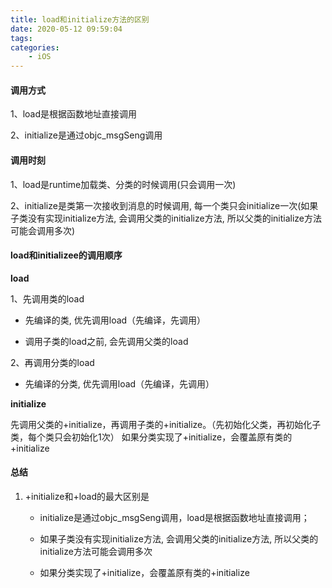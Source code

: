 ```yaml
---
title: load和initialize方法的区别
date: 2020-05-12 09:59:04
tags:
categories:
	- iOS
---
```


#### 调用方式

1、load是根据函数地址直接调用

2、initialize是通过objc_msgSeng调用

#### 调用时刻

1、load是runtime加载类、分类的时候调用(只会调用一次)

2、initialize是类第一次接收到消息的时候调用, 每一个类只会initialize一次(如果子类没有实现initialize方法, 会调用父类的initialize方法, 所以父类的initialize方法可能会调用多次)

#### load和initializee的调用顺序

**load**

1、先调用类的load

- 先编译的类, 优先调用load（先编译，先调用）

- 调用子类的load之前, 会先调用父类的load

2、再调用分类的load

- 先编译的分类, 优先调用load（先编译，先调用）

**initialize**

先调用父类的+initialize，再调用子类的+initialize。（先初始化父类，再初始化子类，每个类只会初始化1次）
如果分类实现了+initialize，会覆盖原有类的+initialize

#### 总结

1. +initialize和+load的最大区别是

   - initialize是通过objc_msgSeng调用，load是根据函数地址直接调用；

   - 如果子类没有实现initialize方法, 会调用父类的initialize方法, 所以父类的initialize方法可能会调用多次
   - 如果分类实现了+initialize，会覆盖原有类的+initialize